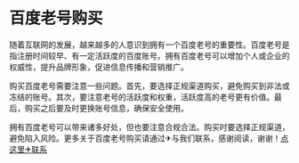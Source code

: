 # 百度老号购买

随着互联网的发展，越来越多的人意识到拥有一个百度老号的重要性。百度老号是指注册时间较早、有一定活跃度的百度账号。拥有百度老号可以增加个人或企业的权威性，提升品牌形象，促进信息传播和营销推广。

购买百度老号需要注意一些问题。首先，要选择正规渠道购买，避免购买到非法或冻结的账号。其次，要注意老号的活跃度和权重，活跃度高的老号更有价值。最后，购买之后要及时更换账号信息，确保安全使用。

拥有百度老号可以带来诸多好处，但也要注意合规合法。购买时要选择正规渠道，避免陷入风险。更多关于百度老号购买请通过✈与我们联系，感谢阅读，谢谢！[点这里✈联系](https://111.k02.cc)